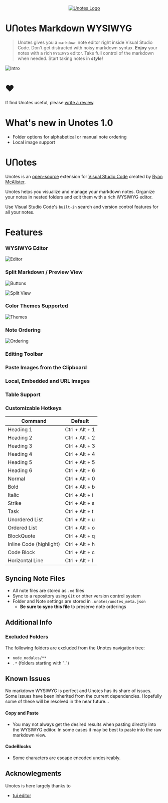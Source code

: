 <p align="center">
  <br />
  <a title="Learn more about Unotes" href="https://github.com/ryanmcalister/unotes"><img src="https://raw.githubusercontent.com/ryanmcalister/unotes/master/resources/unotes-icon.png" alt="Unotes Logo" /></a></p>

# ᑌᑎotes Markdown WYSIWYG
> Unotes gives you a `markdown` note editor right inside Visual Studio Code. Don't get distracted with noisy markdown syntax. **Enjoy** your notes with a rich `WYSIWYG` editor. Take full control of the markdown when needed. Start taking notes in **_style_**!  

![Intro](https://raw.githubusercontent.com/ryanmcalister/unotes/master/resources/screenshots/intro.gif)

# ♥
If find Unotes useful, please [write a review](https://marketplace.visualstudio.com/items?itemName=ryanmcalister.Unotes&ssr=false#review-details). 

# What's new in Unotes 1.0
- Folder options for alphabetical or manual note ordering
- Local image support

# ᑌᑎotes
Unotes is an [open-source](https://github.com/ryanmcalister/unotes 'Open Unotes on GitHub') extension for [Visual Studio Code](https://code.visualstudio.com) created by [Ryan McAlister](https://github.com/ryanmcalister 'Learn more about Ryan').

Unotes helps you visualize and manage your markdown notes. Organize your notes in nested folders and edit them with a rich WYSIWYG editor. 

Use Visual Studio Code's `built-in` search and version control features for all your notes.

# Features

### WYSIWYG Editor

![Editor](https://raw.githubusercontent.com/ryanmcalister/unotes/master/resources/screenshots/wysiwyg.gif)

### Split Markdown / Preview View

![Buttons](https://raw.githubusercontent.com/ryanmcalister/unotes/master/resources/screenshots/buttons.gif)

![Split View](https://raw.githubusercontent.com/ryanmcalister/unotes/master/resources/screenshots/split.gif)

### Color Themes Supported

![Themes](https://raw.githubusercontent.com/ryanmcalister/unotes/master/resources/screenshots/themes.gif)

### Note Ordering

![Ordering](https://raw.githubusercontent.com/ryanmcalister/unotes/master/resources/screenshots/ordering.gif)

### Editing Toolbar

### Paste Images from the Clipboard

### Local, Embedded and URL Images

### Table Support

### Customizable Hotkeys
| Command | Default |
| ------- | ------- |
| Heading 1 | Ctrl + Alt + 1 |
| Heading 2 | Ctrl + Alt + 2 |
| Heading 3 | Ctrl + Alt + 3 |
| Heading 4 | Ctrl + Alt + 4 |
| Heading 5 | Ctrl + Alt + 5 |
| Heading 6 | Ctrl + Alt + 6 |
| Normal | Ctrl + Alt + 0 |
| Bold | Ctrl + Alt + b |
| Italic | Ctrl + Alt + i |
| Strike | Ctrl + Alt + s |
| Task | Ctrl + Alt + t |
| Unordered List | Ctrl + Alt + u |
| Ordered List | Ctrl + Alt + o |
| BlockQuote | Ctrl + Alt + q |
| Inline Code (highlight) | Ctrl + Alt + h |
| Code Block | Ctrl + Alt + c |
| Horizontal Line | Ctrl + Alt + l |

## Syncing Note Files
- All note files are stored as `.md` files
- Sync to a repository using `Git` or other version control system
- Folder and Note settings are stored in `.unotes/unotes_meta.json` 
  - **Be sure to sync this file** to preserve note orderings

## Additional Info
### Excluded Folders
The following folders are excluded from the Unotes navigation tree:
- `node_modules/**`
- `.*` (folders starting with '`.`')

## Known Issues
No markdown WYSIWYG is perfect and Unotes has its share of issues. Some issues have been inherited from the current dependencies. Hopefully some of these will be resolved in the near future...

#### Copy and Paste 
- You may not always get the desired results when pasting directly into the WYSIWYG editor. In some cases it may be best to paste into the raw markdown view.

#### CodeBlocks
- Some characters are escape encoded undesireably.

## Acknowlegments
Unotes is here largely thanks to
- [tui editor](https://github.com/nhnent/tui.editor)
